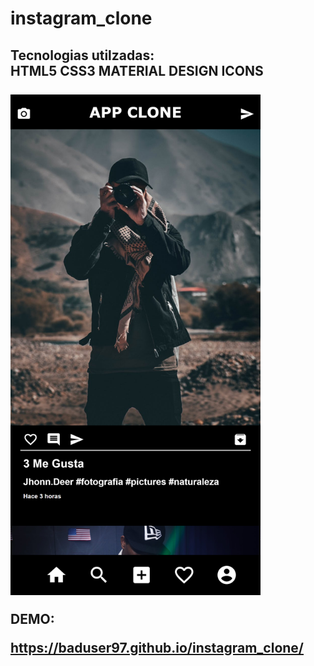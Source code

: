 <H1> instagram_clone</H1>
<H2>Tecnologias utilzadas:<BR>
HTML5 CSS3 MATERIAL DESIGN ICONS<br><br>

<img src="ss1.png" width="400px">


DEMO:

https://baduser97.github.io/instagram_clone/
